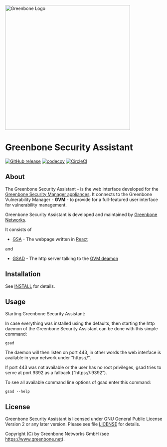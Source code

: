 <img src="https://www.greenbone.net/wp-content/uploads/01_Logo-mit-Schriftzug_500px_on_white_horiz1.jpg" alt="Greenbone Logo" width="400px"/>

# Greenbone Security Assistant

[![GitHub release](https://img.shields.io/github/release/greenbone/gsa.svg)](https://github.com/greenbone/gsa/releases)
[![codecov](https://codecov.io/gh/greenbone/gsa/branch/master/graph/badge.svg)](https://codecov.io/gh/greenbone/gsa)
[![CircleCI](https://circleci.com/gh/greenbone/gsa/tree/master.svg?style=svg)](https://circleci.com/gh/greenbone/gsa/tree/master)

## About

The Greenbone Security Assistant - is the web interface developed for the
[Greenbone Security Manager appliances](https://www.greenbone.net/en/product-comparison/).
It connects to the Greenbone Vulnerability Manager - **GVM** - to provide for a full-featured
user interface for vulnerability management.

Greenbone Security Assistant is developed and maintained by [Greenbone Networks](https://www.greenbone.net/).

It consists of

* [GSA](https://github.com/greenbone/gsa/tree/master/gsa) - The webpage written in [React](https://reactjs.org/)

and

* [GSAD](https://github.com/greenbone/gsa/tree/master/gsad) - The http server talking to the [GVM deamon](https://github.com/greenbone/gvm)

## Installation

See [INSTALL](./INSTALL.md) for details.

## Usage

Starting Greenbone Security Assistant:

In case everything was installed using the defaults, then starting the http
daemon of the Greenbone Security Assistant can be done with this simple command:

    gsad

The daemon will then listen on port 443, in other words the web interface
is available in your network under "https://<your host>".

If port 443 was not available or the user has no root privileges,
gsad tries to serve at port 9392 as a fallback ("https://<your host>:9392").

To see all available command line options of gsad enter this command:

    gsad --help

## License

Greenbone Security Assistant is licensed under GNU General Public License
Version 2 or any later version. Please see file [LICENSE](./LICENSE) for details.

Copyright (C) by Greenbone Networks GmbH (see https://www.greenbone.net).
